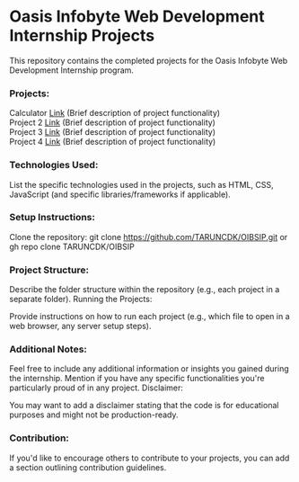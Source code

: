 # Oasis Infobyte Web Development Internship Projects
This repository contains the completed projects for the Oasis Infobyte Web Development Internship program.

### Projects:

Calculator [Link](https://taruncdk.github.io/OIBSIP/calculator/index.html) (Brief description of project functionality)      
Project 2 [Link](https://taruncdk.github.io/OIBSIP/tributePage/index.html) (Brief description of project functionality)      
Project 3 [Link](https://taruncdk.github.io/OIBSIP/calculator/) (Brief description of project functionality)      
Project 4 [Link](https://taruncdk.github.io/OIBSIP/calculator/) (Brief description of project functionality)

### Technologies Used:

List the specific technologies used in the projects, such as HTML, CSS, JavaScript (and specific libraries/frameworks if applicable).

### Setup Instructions:

Clone the repository: 
git clone https://github.com/TARUNCDK/OIBSIP.git 
or  
gh repo clone TARUNCDK/OIBSIP


### Project Structure:

Describe the folder structure within the repository (e.g., each project in a separate folder).
Running the Projects:

Provide instructions on how to run each project (e.g., which file to open in a web browser, any server setup steps).

### Additional Notes:

Feel free to include any additional information or insights you gained during the internship.
Mention if you have any specific functionalities you're particularly proud of in any project.
Disclaimer:

You may want to add a disclaimer stating that the code is for educational purposes and might not be production-ready.

### Contribution:

If you'd like to encourage others to contribute to your projects, you can add a section outlining contribution guidelines.
